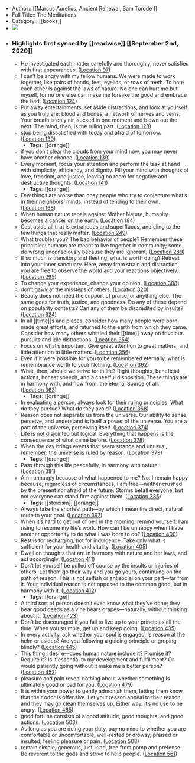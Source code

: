 - Author:: [[Marcus Aurelius, Ancient Renewal, Sam Torode ]]
- Full Title:: The Meditations
- Category:: [[books]]
- ![](https://images-na.ssl-images-amazon.com/images/I/51lIl3FP9gL._SL400_.jpg)
- ### Highlights first synced by [[readwise]] [[September 2nd, 2020]]
    - He investigated each matter carefully and thoroughly, never satisfied with first appearances. ([Location 97](https://readwise.io/to_kindle?action=open&asin=B073T331XJ&location=97))
    - I can’t be angry with my fellow humans. We were made to work together, like pairs of hands, feet, eyelids, or rows of teeth. To hate each other is against the laws of nature. No one can hurt me but myself, for no one else can make me forsake the good and embrace the bad. ([Location 124](https://readwise.io/to_kindle?action=open&asin=B073T331XJ&location=124))
    - Put away entertainments, set aside distractions, and look at yourself as you truly are: blood and bones, a network of nerves and veins. Your breath is only air, sucked in one moment and blown out the next. The mind, then, is the ruling part. ([Location 128](https://readwise.io/to_kindle?action=open&asin=B073T331XJ&location=128))
    - stop being dissatisfied with today and afraid of tomorrow. ([Location 130](https://readwise.io/to_kindle?action=open&asin=B073T331XJ&location=130))
        - **Tags**: [[orange]]
    - if you don’t clear the clouds from your mind now, you may never have another chance. ([Location 139](https://readwise.io/to_kindle?action=open&asin=B073T331XJ&location=139))
    - Every moment, focus your attention and perform the task at hand with simplicity, efficiency, and dignity. Fill your mind with thoughts of love, freedom, and justice, leaving no room for negative and destructive thoughts. ([Location 141](https://readwise.io/to_kindle?action=open&asin=B073T331XJ&location=141))
        - **Tags**: [[orange]]
    - Few things are worse than nosy people who try to conjecture what’s in their neighbors’ minds, instead of tending to their own. ([Location 168](https://readwise.io/to_kindle?action=open&asin=B073T331XJ&location=168))
    - When human nature rebels against Mother Nature, humanity becomes a cancer on the earth. ([Location 184](https://readwise.io/to_kindle?action=open&asin=B073T331XJ&location=184))
    - Cast aside all that is extraneous and superfluous, and cling to the few things that really matter. ([Location 249](https://readwise.io/to_kindle?action=open&asin=B073T331XJ&location=249))
    - What troubles you? The bad behavior of people? Remember these principles: humans are meant to live together in community; some do wrong unconsciously because they are ignorant; ([Location 289](https://readwise.io/to_kindle?action=open&asin=B073T331XJ&location=289))
    - If so much is transitory and fleeting, what is worth doing? Retreat into your inner sanctuary. Here, away from strain and distraction, you are free to observe the world and your reactions objectively. ([Location 295](https://readwise.io/to_kindle?action=open&asin=B073T331XJ&location=295))
    - To change your experience, change your opinion. ([Location 308](https://readwise.io/to_kindle?action=open&asin=B073T331XJ&location=308))
    - don’t gawk at the missteps of others. ([Location 320](https://readwise.io/to_kindle?action=open&asin=B073T331XJ&location=320))
    - Beauty does not need the support of praise, or anything else. The same goes for truth, justice, and goodness. Do any of these depend on popularity contests? Can any of them be discredited by insults? ([Location 324](https://readwise.io/to_kindle?action=open&asin=B073T331XJ&location=324))
    - In all [[time]]s and places, consider how many people were born, made great efforts, and returned to the earth from which they came. Consider how many others whittled their [[time]] away on frivolous pursuits and idle distractions. ([Location 354](https://readwise.io/to_kindle?action=open&asin=B073T331XJ&location=354))
    - Focus on what’s important. Give great attention to great matters, and little attention to little matters. ([Location 356](https://readwise.io/to_kindle?action=open&asin=B073T331XJ&location=356))
    - Even if it were possible for you to be remembered eternally, what is remembrance worth to you? Nothing. ([Location 362](https://readwise.io/to_kindle?action=open&asin=B073T331XJ&location=362))
    - What, then, should we strive for in life? Right thoughts, beneficial actions, honest speech, and a cheerful disposition. These things are in harmony with, and flow from, the eternal Source of all. ([Location 363](https://readwise.io/to_kindle?action=open&asin=B073T331XJ&location=363))
        - **Tags**: [[orange]]
    - In evaluating a person, always look for their ruling principles. What do they pursue? What do they avoid? ([Location 368](https://readwise.io/to_kindle?action=open&asin=B073T331XJ&location=368))
    - Reason does not separate us from the universe. Our ability to sense, perceive, and understand is itself a power of the universe. You are a part of the universe, perceiving itself. ([Location 374](https://readwise.io/to_kindle?action=open&asin=B073T331XJ&location=374))
    - Life is not disjointed but logical. Everything that happens is the consequence of what came before. ([Location 378](https://readwise.io/to_kindle?action=open&asin=B073T331XJ&location=378))
    - When the day brings events that seem strange and unusual, remember: the universe is ruled by reason. ([Location 379](https://readwise.io/to_kindle?action=open&asin=B073T331XJ&location=379))
        - **Tags**: [[orange]]
    - Pass through this life peacefully, in harmony with nature. ([Location 381](https://readwise.io/to_kindle?action=open&asin=B073T331XJ&location=381))
    - Am I unhappy because of what happened to me? No. I remain happy because, regardless of circumstances, I am free—neither crushed by the present nor afraid of the future. Storms befall everyone; but not everyone can stand firm against them. ([Location 385](https://readwise.io/to_kindle?action=open&asin=B073T331XJ&location=385))
        - **Tags**: [[stoicism]] [[orange]]
    - Always take the shortest path—by which I mean the direct, natural route to your goal. ([Location 397](https://readwise.io/to_kindle?action=open&asin=B073T331XJ&location=397))
    - When it’s hard to get out of bed in the morning, remind yourself: I am rising to resume my life’s work. How can I be unhappy when I have another opportunity to do what I was born to do? ([Location 400](https://readwise.io/to_kindle?action=open&asin=B073T331XJ&location=400))
    - Rest is for recharging, not for indulgence. Take only what is sufficient for your health and vitality. ([Location 405](https://readwise.io/to_kindle?action=open&asin=B073T331XJ&location=405))
    - Dwell on thoughts that are in harmony with nature and her laws, and act accordingly. ([Location 411](https://readwise.io/to_kindle?action=open&asin=B073T331XJ&location=411))
    - Don’t let yourself be pulled off course by the insults or injuries of others. Let them go their way and you go yours, continuing on the path of reason. This is not selfish or antisocial on your part—far from it. Your individual reason is not opposed to the common good, but in harmony with it. ([Location 412](https://readwise.io/to_kindle?action=open&asin=B073T331XJ&location=412))
        - **Tags**: [[orange]]
    - A third sort of person doesn’t even know what they’ve done; they bear good deeds as a vine bears grapes—naturally, without thinking about it. ([Location 423](https://readwise.io/to_kindle?action=open&asin=B073T331XJ&location=423))
    - Don’t be discouraged if you fail to live up to your principles all the time. When you stumble, get up and keep going. ([Location 435](https://readwise.io/to_kindle?action=open&asin=B073T331XJ&location=435))
    - In every activity, ask whether your soul is engaged. Is reason at the helm or asleep? Are you following a guiding principle or groping blindly? ([Location 445](https://readwise.io/to_kindle?action=open&asin=B073T331XJ&location=445))
    - This thing I desire—does human nature include it? Promise it? Require it? Is it essential to my development and fulfillment? Or would patiently going without it make me a better person? ([Location 452](https://readwise.io/to_kindle?action=open&asin=B073T331XJ&location=452))
    - pleasure and pain reveal nothing about whether something is ultimately good or bad for you. ([Location 479](https://readwise.io/to_kindle?action=open&asin=B073T331XJ&location=479))
    - It is within your power to gently admonish them, letting them know that their odor is offensive. Let your reason appeal to their reason, and they may go clean themselves up. Either way, it’s no use to be angry. ([Location 485](https://readwise.io/to_kindle?action=open&asin=B073T331XJ&location=485))
    - good fortune consists of a good attitude, good thoughts, and good actions. ([Location 503](https://readwise.io/to_kindle?action=open&asin=B073T331XJ&location=503))
    - As long as you are doing your duty, pay no mind to whether you are comfortable or uncomfortable, well-rested or drowsy, praised or insulted, feeling pleasure or pain. ([Location 508](https://readwise.io/to_kindle?action=open&asin=B073T331XJ&location=508))
    - remain simple, generous, just, kind, free from pomp and pretense. Be reverent to the gods and strive to help people. ([Location 561](https://readwise.io/to_kindle?action=open&asin=B073T331XJ&location=561))
